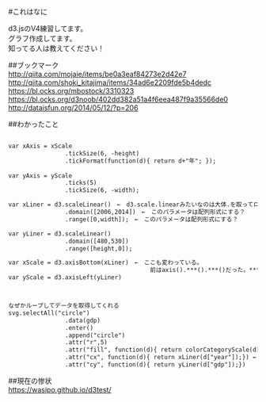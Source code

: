 

#これはなに    

d3.jsのV4練習してます。  
グラフ作成してます。  
知ってる人は教えてください！  


##ブックマーク  
<http://qiita.com/mojaie/items/be0a3eaf84273e2d42e7>  
<http://qiita.com/shoki_kitajima/items/34ad6e2209fde5b4dedc>  
<https://bl.ocks.org/mbostock/3310323>  
<https://bl.ocks.org/d3noob/402dd382a51a4f6eea487f9a35566de0>  
<http://dataisfun.org/2014/05/12/?p=206>  


##わかったこと  

```javascript:index.html

var xAxis = xScale
                .tickSize(6, -height)
                .tickFormat(function(d){ return d+"年"; });
 
var yAxis = yScale
                .ticks(5)
                .tickSize(6, -width);

var xLiner = d3.scaleLinear()　←　d3.scale.linearみたいなのは大体.を取ってローワーキャメルケースにする
                .domain([2006,2014])　←　このパラメータは配列形式にする？
                .range([0,width]);　←　このパラメータは配列形式にする？

var yLiner = d3.scaleLinear()
                .domain([480,530])
                .range([height,0]);

var xScale = d3.axisBottom(xLiner)　←　ここも変わっている。
         								前はaxis().***().***()だった。***().***()の部分はscaleLinerに書いてる
var yScale = d3.axisLeft(yLiner)



なぜかループしてデータを取得してくれる
svg.selectAll("circle")
                .data(gdp)
                .enter()
                .append("circle")
                .attr("r",5)
                .attr("fill", function(d){ return colorCategoryScale(d["updown"]); })
                .attr("cx", function(d){ return xLiner(d["year"]);}) ←　なんか知らないけどよきに計らってくれる
                .attr("cy", function(d){ return yLiner(d["gdp"]);})


```

##現在の惨状  
https://wasipo.github.io/d3test/  


